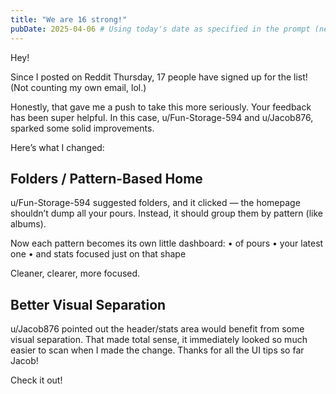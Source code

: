 ```yaml
---
title: "We are 16 strong!"
pubDate: 2025-04-06 # Using today's date as specified in the prompt (new Date())
---
```


Hey!

Since I posted on Reddit Thursday, 17 people have signed up for the list! (Not counting my own email, lol.)

Honestly, that gave me a push to take this more seriously. Your feedback has been super helpful. In this case, u/Fun-Storage-594 and u/Jacob876, sparked some solid improvements.

Here’s what I changed:

## Folders / Pattern-Based Home

u/Fun-Storage-594 suggested folders, and it clicked — the homepage shouldn’t dump all your pours. Instead, it should group them by pattern (like albums).

Now each pattern becomes its own little dashboard:
• of pours
• your latest one
• and stats focused just on that shape

Cleaner, clearer, more focused.

## Better Visual Separation

u/Jacob876 pointed out the header/stats area would benefit from some visual separation. That made total sense, it immediately looked so much easier to scan when I made the change. Thanks for all the UI tips so far Jacob!

Check it out!
